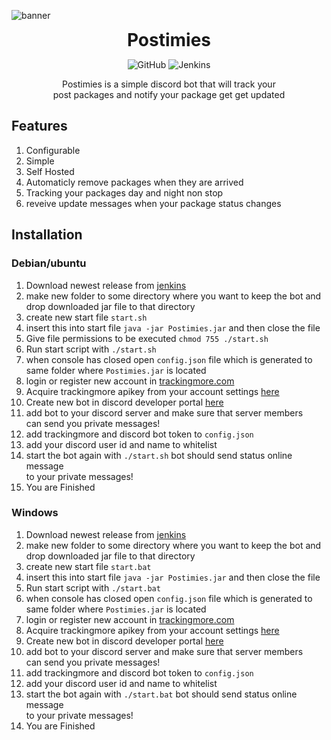 ![banner](https://cdn.nat.gs/img/Postimies_banner.png)

<div align="center">
<h1 style="margin: 0px;font-weight: 700;font-family:-apple-system,BlinkMacSystemFont,Segoe UI,Helvetica,Arial,sans-serif,Apple Color Emoji,Segoe UI Emoji">Postimies</h1>

![GitHub](https://img.shields.io/github/license/NATroutter/PostiMies?style=for-the-badge)
![Jenkins](https://img.shields.io/jenkins/build?jobUrl=https%3A%2F%2Fhub.nat.gs%2Fjenkins%2Fjob%2FPostimies%2F&style=for-the-badge)

Postimies is a simple discord bot that will track your  
post packages and notify your package get get updated

</div>

## Features

1. Configurable
2. Simple
3. Self Hosted
4. Automaticly remove packages when they are arrived
5. Tracking your packages day and night non stop
6. reveive update messages when your package status changes

## Installation
### Debian/ubuntu

1. Download newest release from [jenkins](https://hub.nat.gs/jenkins/job/Postimies/)
2. make new folder to some directory where you want to keep the bot and  
   drop downloaded jar file to that directory
3. create new start file ``start.sh``
4. insert this into start file ``java -jar Postimies.jar`` and then close the file
5. Give file permissions to be executed ```chmod 755 ./start.sh```
6. Run start script with ``./start.sh``
7. when console has closed open ```config.json``` file which is generated to  
   same folder where ``Postimies.jar`` is located
8. login or register new account in [trackingmore.com](https://www.trackingmore.com/)
9. Acquire trackingmore apikey from your account settings [here](https://my.trackingmore.com/get_apikey.php?lang=en)
10. Create new bot in discord developer portal [here](https://discord.com/developers/applications)
11. add bot to your discord server and make sure that server members  
    can send you private messages!
12. add trackingmore and discord bot token to ```config.json```
13. add your discord user id and name to whitelist
14. start the bot again with ``./start.sh`` bot should send status online message   
    to your private messages!
15. You are Finished

### Windows

1. Download newest release from [jenkins](https://hub.nat.gs/jenkins/job/Postimies/)
2. make new folder to some directory where you want to keep the bot and  
   drop downloaded jar file to that directory
3. create new start file ``start.bat``
4. insert this into start file ``java -jar Postimies.jar`` and then close the file
5. Run start script with ``./start.bat``
6. when console has closed open ```config.json``` file which is generated to  
   same folder where ``Postimies.jar`` is located
7. login or register new account in [trackingmore.com](https://www.trackingmore.com/)
8. Acquire trackingmore apikey from your account settings [here](https://my.trackingmore.com/get_apikey.php?lang=en)
9. Create new bot in discord developer portal [here](https://discord.com/developers/applications)
10. add bot to your discord server and make sure that server members  
    can send you private messages!
11. add trackingmore and discord bot token to ```config.json```
12. add your discord user id and name to whitelist
13. start the bot again with ``./start.bat`` bot should send status online message   
    to your private messages!
14. You are Finished
